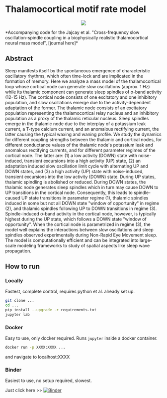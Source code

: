 # Thalamocortical motif rate model
<p align="center">
  <a href="https://mybinder.org/v2/gh/jajcayn/thalamocortical_model_study/HEAD"><img src="https://mybinder.org/badge_logo.svg"></a>
</p>
*Accompanying code for the Jajcay et al. "Cross-frequency slow oscillation-spindle coupling in a biophysically realistic thalamocortical neural mass model", [journal here]*

## Abstract
Sleep manifests itself by the spontaneous emergence of characteristic oscillatory rhythms, which often time-lock and are implicated in the formation of memory. Here we analyze a mass model of the thalamocortical loop whose cortical node can generate slow oscillations (approx. 1 Hz) while its thalamic component can generate sleep spindles of &#963;-band activity (12-15 Hz). The cortical node consists of one excitatory and one inhibitory population, and slow oscillations emerge due to the activity-dependent adaptation of the former. The thalamic node consists of an excitatory population representing the thalamocortical relay nucleus and an inhibitory population as a proxy of the thalamic reticular nucleus. Sleep spindles emerge in the thalamic node due to the interplay of a potassium leak current, a T-type calcium current, and an anomalous rectifying current, the latter causing the typical waxing and waning profile. We study the dynamics for different coupling strengths between the thalamic and cortical nodes, for different conductance values of the thalamic node's potassium leak and anomalous rectifying currents, and for different parameter regimes of the cortical node. The latter are: (1) a low activity (DOWN) state with noise-induced, transient excursions into a high activity (UP) state, (2) an adaptation induced slow oscillation limit cycle with alternating UP and DOWN states, and (3) a high activity (UP) state with noise-induced, transient excursions into the low activity (DOWN) state. During UP states, thalamic spindling is abolished or reduced. During DOWN states, the thalamic node generates sleep spindles which in turn may cause DOWN to UP transitions in the cortical node. Consequently, this leads to spindle-caused UP state transitions in parameter regime (1), thalamic spindles induced in some but not all DOWN state "window of opportunity" in regime (2), and thalamic spindles following UP to DOWN transitions in regime (3). Spindle-induced &#963;-band activity in the cortical node, however, is typically highest during the UP state, which follows a DOWN state "window of opportunity". When the cortical node is parametrized in regime (3), the model well explains the interactions between slow oscillations and sleep spindles observed experimentally during Non-Rapid Eye Movement sleep. The model is computationally efficient and can be integrated into large-scale modeling frameworks to study of spatial aspects like sleep wave propagation.

## How to run

### Locally
Fastest, complete control, requires python et al. already set up.
```bash
git clone ...
cd ...
pip install --upgrade -r requirements.txt
jupyter lab
```

### Docker
Easy to use, only docker required. Runs `jupyter` inside a docker container.
```bash
docker run -p XXXX:XXXX ...
```
and navigate to localhost:XXXX

### Binder
Easiest to use, no setup required, slowest.

Just click here >> [![Binder](https://mybinder.org/badge_logo.svg)](https://mybinder.org/v2/gh/jajcayn/thalamocortical_model_study/HEAD)
